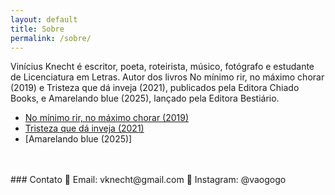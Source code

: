 ```yaml
---
layout: default
title: Sobre
permalink: /sobre/
---
```


Vinícius Knecht é escritor, poeta, roteirista, músico, fotógrafo e estudante de Licenciatura em Letras. Autor dos livros No mínimo rir, no máximo chorar (2019) e Tristeza que dá inveja (2021), publicados pela Editora Chiado Books, e Amarelando blue (2025), lançado pela Editora Bestiário.
- [No mínimo rir, no máximo chorar (2019)](https://drive.google.com/drive/folders/1tB9WdHHQNyIbdG1NnoaQFsR1JrfUos7c?usp=drive_link)
- [Tristeza que dá inveja (2021)](https://drive.google.com/drive/folders/183VCjb-lOEEY17wD0DdkQGFDAxQyyg0u?usp=drive_link)
- [Amarelando blue (2025)]
<br>
<br>
### Contato  
📧 Email: vknecht@gmail.com  
📸 Instagram: @vaogogo

